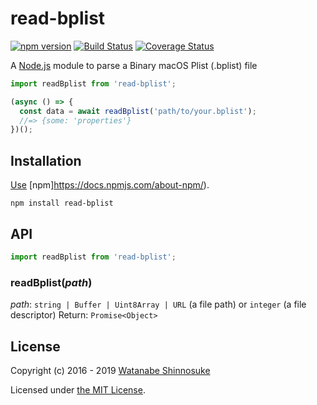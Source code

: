 # read-bplist

[![npm version](https://img.shields.io/npm/v/read-bplist.svg)](https://www.npmjs.com/package/read-bplist)
[![Build Status](https://travis-ci.com/shinnn/read-bplist.svg?branch=master)](https://travis-ci.com/shinnn/read-bplist)
[![Coverage Status](https://img.shields.io/coveralls/shinnn/read-bplist.svg)](https://coveralls.io/github/shinnn/read-bplist?branch=master)

A [Node.js](https://nodejs.org/) module to parse a Binary macOS Plist (.bplist) file

```javascript
import readBplist from 'read-bplist';

(async () => {
  const data = await readBplist('path/to/your.bplist');
  //=> {some: 'properties'}
})();
```

## Installation

[Use](https://docs.npmjs.com/cli/install) [npm]https://docs.npmjs.com/about-npm/).

```
npm install read-bplist
```

## API

```javascript
import readBplist from 'read-bplist';
```

### readBplist(*path*)

*path*: `string | Buffer | Uint8Array | URL` (a file path) or `integer` (a file descriptor)
Return: `Promise<Object>`

## License

Copyright (c) 2016 - 2019 [Watanabe Shinnosuke](https://github.com/shinnn)

Licensed under [the MIT License](./LICENSE).
